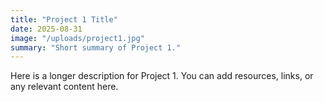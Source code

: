 ```yaml
---
title: "Project 1 Title"
date: 2025-08-31
image: "/uploads/project1.jpg"
summary: "Short summary of Project 1."
---
```

Here is a longer description for Project 1. You can add resources, links, or any relevant content here.
